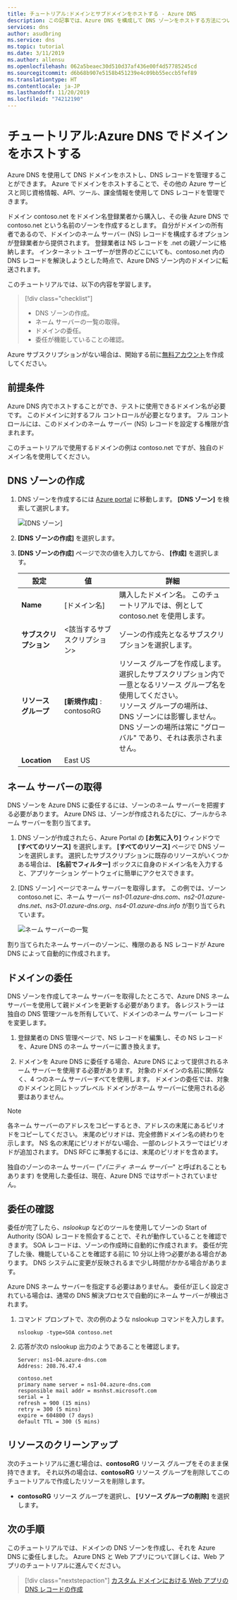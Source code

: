 ```yaml
---
title: チュートリアル:ドメインとサブドメインをホストする - Azure DNS
description: この記事では、Azure DNS を構成して DNS ゾーンをホストする方法について説明します。
services: dns
author: asudbring
ms.service: dns
ms.topic: tutorial
ms.date: 3/11/2019
ms.author: allensu
ms.openlocfilehash: 062a5beaec30d510d37af436e00f4d57785245cd
ms.sourcegitcommit: d6b68b907e5158b451239e4c09bb55eccb5fef89
ms.translationtype: HT
ms.contentlocale: ja-JP
ms.lasthandoff: 11/20/2019
ms.locfileid: "74212190"
---
```

# <a name="tutorial-host-your-domain-in-azure-dns"></a>チュートリアル:Azure DNS でドメインをホストする

Azure DNS を使用して DNS ドメインをホストし、DNS レコードを管理することができます。 Azure でドメインをホストすることで、その他の Azure サービスと同じ資格情報、API、ツール、課金情報を使用して DNS レコードを管理できます。

ドメイン contoso.net をドメイン名登録業者から購入し、その後 Azure DNS で contoso.net という名前のゾーンを作成するとします。 自分がドメインの所有者であるので、ドメインのネーム サーバー (NS) レコードを構成するオプションが登録業者から提供されます。 登録業者は NS レコードを .net の親ゾーンに格納します。 インターネット ユーザーが世界のどこにいても、contoso.net 内の DNS レコードを解決しようとした時点で、Azure DNS ゾーン内のドメインに転送されます。


このチュートリアルでは、以下の内容を学習します。

> [!div class="checklist"]
> * DNS ゾーンの作成。
> * ネーム サーバーの一覧の取得。
> * ドメインの委任。
> * 委任が機能していることの確認。


Azure サブスクリプションがない場合は、開始する前に[無料アカウント](https://azure.microsoft.com/free/?WT.mc_id=A261C142F)を作成してください。

## <a name="prerequisites"></a>前提条件

Azure DNS 内でホストすることができ、テストに使用できるドメイン名が必要です。 このドメインに対するフル コントロールが必要となります。 フル コントロールには、このドメインのネーム サーバー (NS) レコードを設定する権限が含まれます。

このチュートリアルで使用するドメインの例は contoso.net ですが、独自のドメイン名を使用してください。

## <a name="create-a-dns-zone"></a>DNS ゾーンの作成

1. DNS ゾーンを作成するには [Azure portal](https://portal.azure.com/) に移動します。 **[DNS ゾーン]** を検索して選択します。

   ![[DNS ゾーン]](./media/dns-delegate-domain-azure-dns/openzone650.png)

1. **[DNS ゾーンの作成]** を選択します。
1. **[DNS ゾーンの作成]** ページで次の値を入力してから、 **[作成]** を選択します。

   | **設定** | **値** | **詳細** |
   |---|---|---|
   |**Name**|[ドメイン名] |購入したドメイン名。 このチュートリアルでは、例として contoso.net を使用します。|
   |**サブスクリプション**|<該当するサブスクリプション>|ゾーンの作成先となるサブスクリプションを選択します。|
   |**リソース グループ**|**[新規作成]** : contosoRG|リソース グループを作成します。 選択したサブスクリプション内で一意となるリソース グループ名を使用してください。<br>リソース グループの場所は、DNS ゾーンには影響しません。 DNS ゾーンの場所は常に "グローバル" であり、それは表示されません。|
   |**Location**|East US||

## <a name="retrieve-name-servers"></a>ネーム サーバーの取得

DNS ゾーンを Azure DNS に委任するには、ゾーンのネーム サーバーを把握する必要があります。 Azure DNS は、ゾーンが作成されるたびに、プールからネーム サーバーを割り当てます。

1. DNS ゾーンが作成されたら、Azure Portal の **[お気に入り]** ウィンドウで **[すべてのリソース]** を選択します。 **[すべてのリソース]** ページで DNS ゾーンを選択します。 選択したサブスクリプションに既存のリソースがいくつかある場合は、 **[名前でフィルター]** ボックスに自身のドメイン名を入力すると、アプリケーション ゲートウェイに簡単にアクセスできます。 

1. [DNS ゾーン] ページでネーム サーバーを取得します。 この例では、ゾーン contoso.net に、ネーム サーバー *ns1-01.azure-dns.com*、*ns2-01.azure-dns.net*、*ns3-01.azure-dns.org*、*ns4-01.azure-dns.info* が割り当てられています。

   ![ネーム サーバーの一覧](./media/dns-delegate-domain-azure-dns/viewzonens500.png)

割り当てられたネーム サーバーのゾーンに、権限のある NS レコードが Azure DNS によって自動的に作成されます。

## <a name="delegate-the-domain"></a>ドメインの委任

DNS ゾーンを作成してネーム サーバーを取得したところで、Azure DNS ネーム サーバーを使用して親ドメインを更新する必要があります。 各レジストラーは独自の DNS 管理ツールを所有していて、ドメインのネーム サーバー レコードを変更します。 

1. 登録業者の DNS 管理ページで、NS レコードを編集し、その NS レコードを、Azure DNS のネーム サーバーに置き換えます。

1. ドメインを Azure DNS に委任する場合、Azure DNS によって提供されるネーム サーバーを使用する必要があります。 対象のドメインの名前に関係なく、4 つのネーム サーバーすべてを使用します。 ドメインの委任では、対象のドメインと同じトップレベル ドメインがネーム サーバーに使用される必要はありません。

> [!NOTE]
> 各ネーム サーバーのアドレスをコピーするとき、アドレスの末尾にあるピリオドをコピーしてください。 末尾のピリオドは、完全修飾ドメイン名の終わりを示します。 NS 名の末尾にピリオドがない場合、一部のレジトスラーではピリオドが追加されます。 DNS RFC に準拠するには、末尾のピリオドを含めます。

独自のゾーンのネーム サーバー ("*バニティ ネーム サーバー*" と呼ばれることもあります) を使用した委任は、現在、Azure DNS ではサポートされていません。

## <a name="verify-the-delegation"></a>委任の確認

委任が完了したら、*nslookup* などのツールを使用してゾーンの Start of Authority (SOA) レコードを照会することで、それが動作していることを確認できます。 SOA レコードは、ゾーンの作成時に自動的に作成されます。 委任が完了した後、機能していることを確認する前に 10 分以上待つ必要がある場合があります。 DNS システムに変更が反映されるまで少し時間がかかる場合があります。

Azure DNS ネーム サーバーを指定する必要はありません。 委任が正しく設定されている場合は、通常の DNS 解決プロセスで自動的にネーム サーバーが検出されます。

1. コマンド プロンプトで、次の例のような nslookup コマンドを入力します。

   ```
   nslookup -type=SOA contoso.net
   ```

1. 応答が次の nslookup 出力のようであることを確認します。

   ```
   Server: ns1-04.azure-dns.com
   Address: 208.76.47.4

   contoso.net
   primary name server = ns1-04.azure-dns.com
   responsible mail addr = msnhst.microsoft.com
   serial = 1
   refresh = 900 (15 mins)
   retry = 300 (5 mins)
   expire = 604800 (7 days)
   default TTL = 300 (5 mins)
   ```

## <a name="clean-up-resources"></a>リソースのクリーンアップ

次のチュートリアルに進む場合は、**contosoRG** リソース グループをそのまま保持できます。 それ以外の場合は、**contosoRG** リソース グループを削除してこのチュートリアルで作成したリソースを削除します。

- **contosoRG** リソース グループを選択し、 **[リソース グループの削除]** を選択します。 

## <a name="next-steps"></a>次の手順

このチュートリアルでは、ドメインの DNS ゾーンを作成し、それを Azure DNS に委任しました。 Azure DNS と Web アプリについて詳しくは、Web アプリのチュートリアルに進んでください。

> [!div class="nextstepaction"]
> [カスタム ドメインにおける Web アプリの DNS レコードの作成](./dns-web-sites-custom-domain.md)